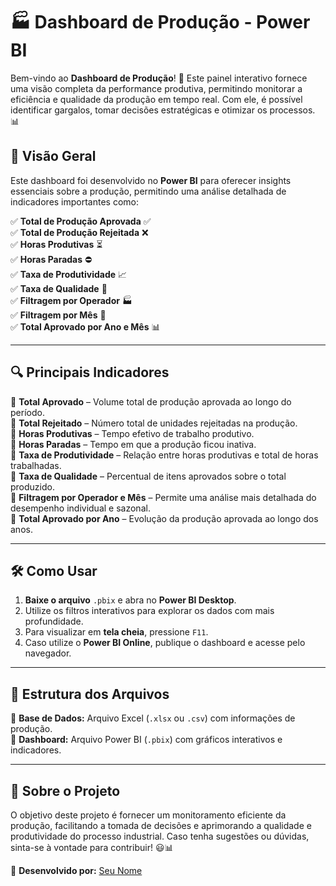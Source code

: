 # 🏭 Dashboard de Produção - Power BI

Bem-vindo ao **Dashboard de Produção**! 🚀 Este painel interativo fornece uma visão completa da performance produtiva, permitindo monitorar a eficiência e qualidade da produção em tempo real. Com ele, é possível identificar gargalos, tomar decisões estratégicas e otimizar os processos. 📊

## 📌 Visão Geral
Este dashboard foi desenvolvido no **Power BI** para oferecer insights essenciais sobre a produção, permitindo uma análise detalhada de indicadores importantes como:

✅ **Total de Produção Aprovada** ✅  
✅ **Total de Produção Rejeitada** ❌  
✅ **Horas Produtivas** ⏳  
✅ **Horas Paradas** ⛔  
✅ **Taxa de Produtividade** 📈  
✅ **Taxa de Qualidade** 🎯  
✅ **Filtragem por Operador** 🏭  
✅ **Filtragem por Mês** 📆  
✅ **Total Aprovado por Ano e Mês** 📊  

---

## 🔍 Principais Indicadores

📌 **Total Aprovado** – Volume total de produção aprovada ao longo do período.  
📌 **Total Rejeitado** – Número total de unidades rejeitadas na produção.  
📌 **Horas Produtivas** – Tempo efetivo de trabalho produtivo.  
📌 **Horas Paradas** – Tempo em que a produção ficou inativa.  
📌 **Taxa de Produtividade** – Relação entre horas produtivas e total de horas trabalhadas.  
📌 **Taxa de Qualidade** – Percentual de itens aprovados sobre o total produzido.  
📌 **Filtragem por Operador e Mês** – Permite uma análise mais detalhada do desempenho individual e sazonal.  
📌 **Total Aprovado por Ano** – Evolução da produção aprovada ao longo dos anos.  

---

## 🛠️ Como Usar
1. **Baixe o arquivo** `.pbix` e abra no **Power BI Desktop**.  
2. Utilize os filtros interativos para explorar os dados com mais profundidade.  
3. Para visualizar em **tela cheia**, pressione `F11`.  
4. Caso utilize o **Power BI Online**, publique o dashboard e acesse pelo navegador.  

---

## 📂 Estrutura dos Arquivos
📌 **Base de Dados:** Arquivo Excel (`.xlsx` ou `.csv`) com informações de produção.  
📌 **Dashboard:** Arquivo Power BI (`.pbix`) com gráficos interativos e indicadores.  

---

## 🌟 Sobre o Projeto
O objetivo deste projeto é fornecer um monitoramento eficiente da produção, facilitando a tomada de decisões e aprimorando a qualidade e produtividade do processo industrial. Caso tenha sugestões ou dúvidas, sinta-se à vontade para contribuir! 😃📊

🚀 **Desenvolvido por:** [Seu Nome](https://www.linkedin.com/in/seu-perfil)  


